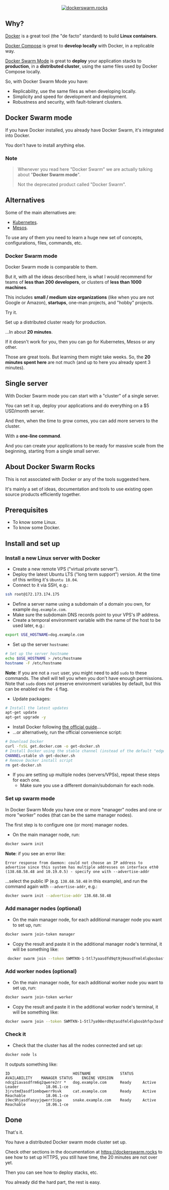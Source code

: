 <p align="center">
  <a href="https://dockerswarm.rocks"><img src="https://dockerswarm.rocks/img/logo-light-blue-vectors.svg" alt="dockerswarm.rocks"></a>
</p>


## Why?

<a href="https://www.docker.com/" target="_blank">Docker</a> is a great tool (the "de facto" standard) to build **Linux containers**.

<a href="https://docs.docker.com/compose/" target="_blank">Docker Compose</a> is great to **develop locally** with Docker, in a replicable way.

<a href="https://docs.docker.com/engine/swarm/" target="_blank">Docker Swarm Mode</a> is great to **deploy** your application stacks to **production**, in a **distributed cluster**, using the same files used by Docker Compose locally.

So, with Docker Swarm Mode you have:

* Replicability, use the same files as when developing locally.
* Simplicity and speed for development and deployment.
* Robustness and security, with fault-tolerant clusters.


## Docker Swarm mode

If you have Docker installed, you already have Docker Swarm, it's integrated into Docker.

You don't have to install anything else.

### Note

<blockquote>

<p>Whenever you read here "Docker Swarm" we are actually talking about "<strong>Docker Swarm mode</strong>".</p>

<p>Not the deprecated product called "Docker Swarm".</p>

</blockquote>


## Alternatives

Some of the main alternatives are:

* <a href="https://kubernetes.io/" target="_blank">Kubernetes</a>.
* <a href="http://mesos.apache.org/" target="_blank">Mesos</a>.

To use any of them you need to learn a huge new set of concepts, configurations, files, commands, etc.

### Docker Swarm mode

Docker Swarm mode is comparable to them.

But it, with all the ideas described here, is what I would recommend for teams of **less than 200 developers**, or clusters of **less than 1000 machines**.

This includes **small / medium size organizations** (like when you are not Google or Amazon), **startups**, one-man projects, and "hobby" projects.

Try it.

Set up a distributed cluster ready for production.

...In about **20 minutes**.

If it doesn't work for you, then you can go for Kubernetes, Mesos or any other.

Those are great tools. But learning them might take weeks. So, the **20 minutes spent here** are not much (and up to here you already spent 3 minutes).

## Single server

With Docker Swarm mode you can start with a "cluster" of a single server.

You can set it up, deploy your applications and do everything on a $5 USD/month server.

And then, when the time to grow comes, you can add more servers to the cluster.

With a **one-line command**.

And you can create your applications to be ready for massive scale from the beginning, starting from a single small server.


## About **Docker Swarm Rocks**

This is not associated with Docker or any of the tools suggested here.

It's mainly a set of ideas, documentation and tools to use existing open source products efficiently together.


## Prerequisites

* To know some Linux.
* To know some Docker.


## Install and set up

### Install a new Linux server with Docker

* Create a new remote VPS ("virtual private server").
* Deploy the latest Ubuntu LTS ("long term support") version. At the time of this writing it's `Ubuntu 18.04`.
* Connect to it via SSH, e.g.:

```bash
ssh root@172.173.174.175
```

* Define a server name using a subdomain of a domain you own, for example `dog.example.com`.
* Make sure the subdomain DNS records point to your VPS's IP address.
* Create a temporal environment variable with the name of the host to be used later, e.g.:

```bash
export USE_HOSTNAME=dog.example.com
```

* Set up the server `hostname`:

```bash
# Set up the server hostname
echo $USE_HOSTNAME > /etc/hostname
hostname -F /etc/hostname
```

**Note**: If you are not a `root` user, you might need to add `sudo` to these commands. The shell will tell you when you don't have enough permissions. Note that `sudo` does not preserve environment variables by default, but this can be enabled via the `-E` flag.

* Update packages:

```bash
# Install the latest updates
apt-get update
apt-get upgrade -y
```

* Install Docker following <a href="https://docs.docker.com/install/" target="_black">the official guide</a>...
* ...or alternatively, run the official convenience script:

```bash
# Download Docker
curl -fsSL get.docker.com -o get-docker.sh
# Install Docker using the stable channel (instead of the default "edge")
CHANNEL=stable sh get-docker.sh
# Remove Docker install script
rm get-docker.sh
```

* If you are setting up multiple nodes (servers/VPSs), repeat these steps for each one.
    * Make sure you use a different domain/subdomain for each node.

### Set up swarm mode

In Docker Swarm Mode you have one or more "manager" nodes and one or more "worker" nodes (that can be the same manager nodes).

The first step is to configure one (or more) manager nodes.

* On the main manager node, run:

```bash
docker swarm init
```


**Note**: if you see an error like:

```
Error response from daemon: could not choose an IP address to advertise since this system has multiple addresses on interface eth0 (138.68.58.48 and 10.19.0.5) - specify one with --advertise-addr
```

...select the public IP (e.g. `138.68.58.48` in this example), and run the command again with `--advertise-addr`, e.g.:

```bash
docker swarm init --advertise-addr 138.68.58.48
```

### Add manager nodes (optional)

* On the main manager node, for each additional manager node you want to set up, run:

```bash
docker swarm join-token manager
```

* Copy the result and paste it in the additional manager node's terminal, it will be something like:

```bash
 docker swarm join --token SWMTKN-1-5tl7yaasdfd9qt9j0easdfnml4lqbosbasf14p13-f3hem9ckmkhasdf3idrzk5gz 172.173.174.175:2377
```

### Add worker nodes (optional)

* On the main manager node, for each additional worker node you want to set up, run:

```bash
docker swarm join-token worker
```

* Copy the result and paste it in the additional worker node's terminal, it will be something like:

```bash
docker swarm join --token SWMTKN-1-5tl7ya98erd9qtasdfml4lqbosbhfqv3asdf4p13-dzw6ugasdfk0arn0 172.173.174.175:2377
```

### Check it

* Check that the cluster has all the nodes connected and set up:

```bash
docker node ls
```

It outputs something like:

```
ID                            HOSTNAME             STATUS    AVAILABILITY    MANAGER STATUS    ENGINE VERSION
ndcg2iavasdfrm6q2qwere2rr *   dog.example.com      Ready     Active          Leader            18.06.1-ce
3jrutmd3asdf1ombqwerr9svk     cat.example.com      Ready     Active          Reachable         18.06.1-ce
i9ec9hjasdfaoyyjqwerr3iqa     snake.example.com    Ready     Active          Reachable         18.06.1-ce
```

## Done

That's it.

You have a distributed Docker swarm mode cluster set up.

Check other sections in the documentation at <a href="https://dockerswarm.rocks">https://dockerswarm.rocks</a> to see how to set up HTTPS, you still have time, the 20 minutes are not over yet.

Then you can see how to deploy stacks, etc.

You already did the hard part, the rest is easy.
